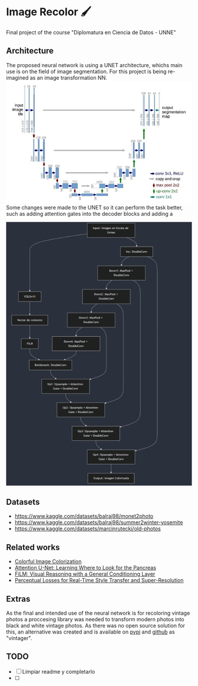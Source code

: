 # Image Recolor 🖌️
Final project of the course "Diplomatura en Ciencia de Datos - UNNE"

## Architecture
The proposed neural network is using a UNET architecture, whichs main use is on the field of image segmentation. For this project is being re-imagined as an image transformation NN.
![UNET architecture](assets\unet.png)
Some changes were made to the UNET so it can perform the task better, such as adding attention gates into the decoder blocks and adding a 

![Proposed architecture](assets\unet_propuesta.png)

## Datasets
- https://www.kaggle.com/datasets/balraj98/monet2photo
- https://www.kaggle.com/datasets/balraj98/summer2winter-yosemite
- https://www.kaggle.com/datasets/marcinrutecki/old-photos

## Related works
- [Colorful Image Colorization](https://arxiv.org/abs/1603.08511)
- [Attention U-Net: Learning Where to Look for the Pancreas](https://arxiv.org/abs/1804.03999)
- [FiLM: Visual Reasoning with a General Conditioning Layer](https://arxiv.org/abs/1709.07871)
- [Perceptual Losses for Real-Time Style Transfer and Super-Resolution](https://arxiv.org/abs/1603.08155)

## Extras
As the final and intended use of the neural network is for recoloring vintage photos a proccesing library was needed to transform modern photos into black and white vintage photos. As there was no open source solution for this, an alternative was created and is available on [pypi](https://pypi.org/project/vintager/) and [github](https://github.com/Fran-98/vintager) as "vintager".


## TODO
- [ ] Limpiar readme y completarlo
- [ ]
